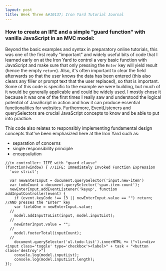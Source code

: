 ```yaml
---
layout: post
title: Week Three &#10137; Iron Yard Tutorial Journal
---
```


### How to create an **IIFE** and a simple "guard function" with vanilla JavaScript in an **MVC** model:

Beyond the basic examples and syntax in preparatory online tutorials, this was one of the first really "important" and widely useful bits of code that I learned early on at the Iron Yard to control a very basic function with JavaScript and make sure that only pressing the `Enter` key will yield result (hence the empty `return`). Also, it's often important to clear the field afterwards so that the user knows the data has been entered (this also clears any filler or prompt text that the user replaced), so that is important. Some of this code is specific to the example we were building, but much of it would be generally applicable and could be widely used. I mostly chose it because it was one of the first times I really saw and understood the logical potential of JavaScript in action and how it can produce essential functionalities for websites. Furthermore, EventListeners and querySelectors are crucial JavaScript concepts to know and be able to put into practice.

This code also relates to responsibly implementing fundamental design concepts that've been emphasized here at the Iron Yard such as:
* separation of concerns
* single responsibility principle
* encapsulation

```
//in controller: IIFE with "guard clause"
(function(window) { //IIFE: Immediately Invoked Function Expression
  'use strict';

  var newEnterInput = document.querySelector('input.new-item')
  var todoCount = document.querySelector('span.item-count');
  newEnterInput.addEventListener('keyup', function addInputController(event) {
    if (event.keyCode !== 13 || newEnterInput.value == "") return; //AND presses the "Enter" key
    var fieldOne = newEnterInput.value;
  //
    model.addInputToList(input, model.inputList);
  //
    newEnterInput.value = "";
  //
    model.footerTotal(inputCount);
  //
    document.querySelector('ul.todo-list').innerHTML += ("<li><div><input class='toggle' type='checkbox'><label>" + task + "<button class='destroy'>")
    console.log(model.inputList);
    console.log(model.inputList.length);
});
```
